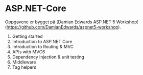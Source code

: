 # ASP.NET-Core

Oppgavene er bygget på [Damian Edwards ASP.NET 5 Workshop] (https://github.com/DamianEdwards/aspnet5-workshop).

1. Getting started
2. Introduction to ASP.NET Core
3. Introduction to Routing & MVC
4. APIs with MVC6
5. Dependency Injection & unit testing
6. Middleware
7. Tag helpers
